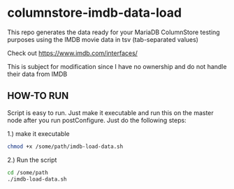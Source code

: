 # columnstore-imdb-data-load
This repo generates the data ready for your MariaDB ColumnStore testing purposes using the IMDB movie data in tsv (tab-separated values)

Check out https://www.imdb.com/interfaces/

This is subject for modification since I have no ownership and do not handle their data from IMDB



## HOW-TO RUN


Script is easy to run. Just make it executable and run this on the master node after you run postConfigure. Just do the following steps:

1.) make it executable
```bash
chmod +x /some/path/imdb-load-data.sh
```
2.) Run the script
```bash
cd /some/path
./imdb-load-data.sh
```
